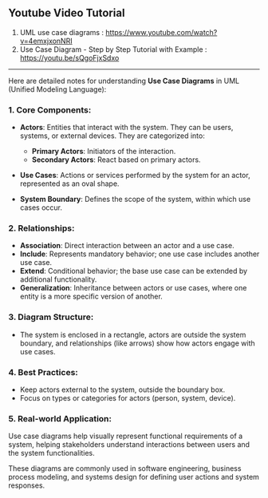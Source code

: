 ## Youtube Video Tutorial 

  1.   UML use case diagrams : https://www.youtube.com/watch?v=4emxjxonNRI 
  2.   Use Case Diagram - Step by Step Tutorial with Example : https://youtu.be/sQgoFjxSdxo 

---



Here are detailed notes for understanding **Use Case Diagrams** in UML (Unified Modeling Language):

### 1. **Core Components**:
   - **Actors**: Entities that interact with the system. They can be users, systems, or external devices. They are categorized into:
     - **Primary Actors**: Initiators of the interaction.
     - **Secondary Actors**: React based on primary actors.
   
   - **Use Cases**: Actions or services performed by the system for an actor, represented as an oval shape.
  
   - **System Boundary**: Defines the scope of the system, within which use cases occur.

### 2. **Relationships**:
   - **Association**: Direct interaction between an actor and a use case.
   - **Include**: Represents mandatory behavior; one use case includes another use case.
   - **Extend**: Conditional behavior; the base use case can be extended by additional functionality.
   - **Generalization**: Inheritance between actors or use cases, where one entity is a more specific version of another.

### 3. **Diagram Structure**:
   - The system is enclosed in a rectangle, actors are outside the system boundary, and relationships (like arrows) show how actors engage with use cases.
  
### 4. **Best Practices**:
   - Keep actors external to the system, outside the boundary box.
   - Focus on types or categories for actors (person, system, device).
  
### 5. **Real-world Application**:
   Use case diagrams help visually represent functional requirements of a system, helping stakeholders understand interactions between users and the system functionalities.

These diagrams are commonly used in software engineering, business process modeling, and systems design for defining user actions and system responses.



